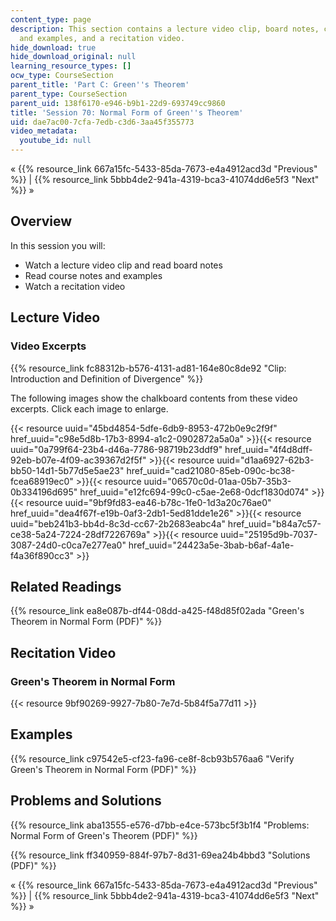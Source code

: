 ```yaml
---
content_type: page
description: This section contains a lecture video clip, board notes, courses notes
  and examples, and a recitation video.
hide_download: true
hide_download_original: null
learning_resource_types: []
ocw_type: CourseSection
parent_title: 'Part C: Green''s Theorem'
parent_type: CourseSection
parent_uid: 138f6170-e946-b9b1-22d9-693749cc9860
title: 'Session 70: Normal Form of Green''s Theorem'
uid: dae7ac00-7cfa-7edb-c3d6-3aa45f355773
video_metadata:
  youtube_id: null
---
```


« {{% resource_link 667a15fc-5433-85da-7673-e4a4912acd3d "Previous" %}} | {{% resource_link 5bbb4de2-941a-4319-bca3-41074dd6e5f3 "Next" %}} »

Overview
--------

In this session you will:

*   Watch a lecture video clip and read board notes
*   Read course notes and examples
*   Watch a recitation video

Lecture Video
-------------

### Video Excerpts

{{% resource_link fc88312b-b576-4131-ad81-164e80c8de92 "Clip: Introduction and Definition of Divergence" %}}

The following images show the chalkboard contents from these video excerpts. Click each image to enlarge.

{{< resource uuid="45bd4854-5dfe-6db9-8953-472b0e9c2f9f" href_uuid="c98e5d8b-17b3-8994-a1c2-0902872a5a0a" >}}{{< resource uuid="0a799f64-23b4-d46a-7786-98719b23ddf9" href_uuid="4f4d8dff-92eb-b07e-4f09-ac39367d2f5f" >}}{{< resource uuid="d1aa6927-62b3-bb50-14d1-5b77d5e5ae23" href_uuid="cad21080-85eb-090c-bc38-fcea68919ec0" >}}{{< resource uuid="06570c0d-01aa-05b7-35b3-0b334196d695" href_uuid="e12fc694-99c0-c5ae-2e68-0dcf1830d074" >}}  
{{< resource uuid="9bf9fd83-ea46-b78c-1fe0-1d3a20c76ae0" href_uuid="dea4f67f-e19b-0af3-2db1-5ed81dde1e26" >}}{{< resource uuid="beb241b3-bb4d-8c3d-cc67-2b2683eabc4a" href_uuid="b84a7c57-ce38-5a24-7224-28df7226769a" >}}{{< resource uuid="25195d9b-7037-3087-24d0-c0ca7e277ea0" href_uuid="24423a5e-3bab-b6af-4a1e-f4a36f890cc3" >}}

Related Readings
----------------

{{% resource_link ea8e087b-df44-08dd-a425-f48d85f02ada "Green's Theorem in Normal Form (PDF)" %}}

Recitation Video
----------------

### Green's Theorem in Normal Form

{{< resource 9bf90269-9927-7b80-7e7d-5b84f5a77d11 >}}

Examples
--------

{{% resource_link c97542e5-cf23-fa96-ce8f-8cb93b576aa6 "Verify Green's Theorem in Normal Form (PDF)" %}}

Problems and Solutions
----------------------

{{% resource_link aba13555-e576-d7bb-e4ce-573bc5f3b1f4 "Problems: Normal Form of Green's Theorem (PDF)" %}}

{{% resource_link ff340959-884f-97b7-8d31-69ea24b4bbd3 "Solutions (PDF)" %}}

« {{% resource_link 667a15fc-5433-85da-7673-e4a4912acd3d "Previous" %}} | {{% resource_link 5bbb4de2-941a-4319-bca3-41074dd6e5f3 "Next" %}} »